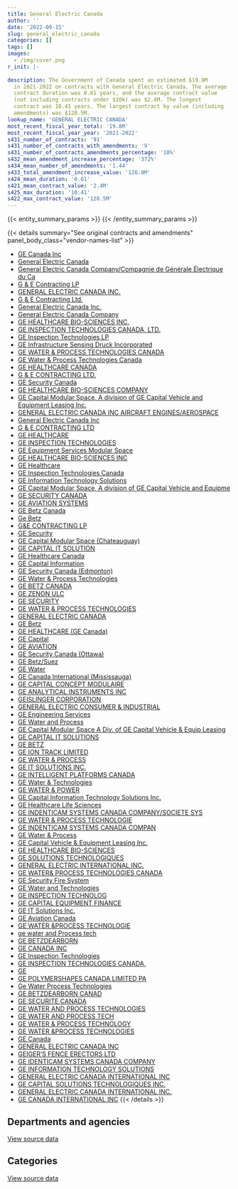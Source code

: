 ```yaml
---
title: General Electric Canada
author: ''
date: '2022-09-15'
slug: general_electric_canada
categories: []
tags: []
images:
  - /img/cover.png
r_init: |-
  
description: The Government of Canada spent an estimated $19.8M
  in 2021-2022 on contracts with General Electric Canada. The average
  contract duration was 0.61 years, and the average contract value
  (not including contracts under $10k) was $2.4M. The longest
  contract was 10.41 years. The largest contract by value (including
  amendments) was $128.5M.
lookup_name: 'GENERAL ELECTRIC CANADA'
most_recent_fiscal_year_total: '19.8M'
most_recent_fiscal_year_year: '2021-2022'
s431_number_of_contracts: '91'
s431_number_of_contracts_with_amendments: '9'
s431_number_of_contracts_amendments_percentage: '10%'
s432_mean_amendment_increase_percentage: '372%'
s434_mean_number_of_amendments: '1.44'
s433_total_amendment_increase_value: '126.8M'
s424_mean_duration: '0.61'
s421_mean_contract_value: '2.4M'
s425_max_duration: '10.41'
s422_max_contract_value: '128.5M'
---
```


<script src="/rmarkdown-libs/htmlwidgets/htmlwidgets.js"></script>
<link href="/rmarkdown-libs/datatables-css/datatables-crosstalk.css" rel="stylesheet" />
<script src="/rmarkdown-libs/datatables-binding/datatables.js"></script>
<script src="/rmarkdown-libs/jquery/jquery-3.6.0.min.js"></script>
<link href="/rmarkdown-libs/dt-core-bootstrap/css/dataTables.bootstrap.min.css" rel="stylesheet" />
<link href="/rmarkdown-libs/dt-core-bootstrap/css/dataTables.bootstrap.extra.css" rel="stylesheet" />
<script src="/rmarkdown-libs/dt-core-bootstrap/js/jquery.dataTables.min.js"></script>
<script src="/rmarkdown-libs/dt-core-bootstrap/js/dataTables.bootstrap.min.js"></script>
<link href="/rmarkdown-libs/crosstalk/css/crosstalk.min.css" rel="stylesheet" />
<script src="/rmarkdown-libs/crosstalk/js/crosstalk.min.js"></script>
<script src="/rmarkdown-libs/htmlwidgets/htmlwidgets.js"></script>
<link href="/rmarkdown-libs/datatables-css/datatables-crosstalk.css" rel="stylesheet" />
<script src="/rmarkdown-libs/datatables-binding/datatables.js"></script>
<script src="/rmarkdown-libs/jquery/jquery-3.6.0.min.js"></script>
<link href="/rmarkdown-libs/dt-core-bootstrap/css/dataTables.bootstrap.min.css" rel="stylesheet" />
<link href="/rmarkdown-libs/dt-core-bootstrap/css/dataTables.bootstrap.extra.css" rel="stylesheet" />
<script src="/rmarkdown-libs/dt-core-bootstrap/js/jquery.dataTables.min.js"></script>
<script src="/rmarkdown-libs/dt-core-bootstrap/js/dataTables.bootstrap.min.js"></script>
<link href="/rmarkdown-libs/crosstalk/css/crosstalk.min.css" rel="stylesheet" />
<script src="/rmarkdown-libs/crosstalk/js/crosstalk.min.js"></script>

{{< entity_summary_params >}}
{{< /entity_summary_params >}}

{{< details summary="See original contracts and amendments" panel_body_class="vendor-names-list" >}}
- [GE Canada Inc](https://search.open.canada.ca/en/ct/?sort=contract_value_f%20desc&page=1&search_text=%22GE%20Canada%20Inc%22)
- [General Electric Canada](https://search.open.canada.ca/en/ct/?sort=contract_value_f%20desc&page=1&search_text=%22General%20Electric%20Canada%22)
- [General Electric Canada Company/Compagnie de Générale Électrique du Ca](https://search.open.canada.ca/en/ct/?sort=contract_value_f%20desc&page=1&search_text=%22General%20Electric%20Canada%20Company%2fCompagnie%20de%20G%c3%a9n%c3%a9rale%20%c3%89lectrique%20du%20Ca%22)
- [G & E Contracting LP](https://search.open.canada.ca/en/ct/?sort=contract_value_f%20desc&page=1&search_text=%22G%20%26%20E%20Contracting%20LP%22)
- [GENERAL ELECTRIC CANADA INC.](https://search.open.canada.ca/en/ct/?sort=contract_value_f%20desc&page=1&search_text=%22GENERAL%20ELECTRIC%20CANADA%20INC.%22)
- [G & E Contracting Ltd.](https://search.open.canada.ca/en/ct/?sort=contract_value_f%20desc&page=1&search_text=%22G%20%26%20E%20Contracting%20Ltd.%22)
- [General Electric Canada Inc.](https://search.open.canada.ca/en/ct/?sort=contract_value_f%20desc&page=1&search_text=%22General%20Electric%20Canada%20Inc.%22)
- [General Electric Canada Company](https://search.open.canada.ca/en/ct/?sort=contract_value_f%20desc&page=1&search_text=%22General%20Electric%20Canada%20Company%22)
- [GE HEALTHCARE BIO-SCIENCES INC.](https://search.open.canada.ca/en/ct/?sort=contract_value_f%20desc&page=1&search_text=%22GE%20HEALTHCARE%20BIO-SCIENCES%20INC.%22)
- [GE INSPECTION TECHNOLOGIES CANADA, LTD.](https://search.open.canada.ca/en/ct/?sort=contract_value_f%20desc&page=1&search_text=%22GE%20INSPECTION%20TECHNOLOGIES%20CANADA%2c%20LTD.%22)
- [GE Inspection Technologies LP](https://search.open.canada.ca/en/ct/?sort=contract_value_f%20desc&page=1&search_text=%22GE%20Inspection%20Technologies%20LP%22)
- [GE Infrastructure Sensing Druck Incorporated](https://search.open.canada.ca/en/ct/?sort=contract_value_f%20desc&page=1&search_text=%22GE%20Infrastructure%20Sensing%20Druck%20Incorporated%22)
- [GE WATER & PROCESS TECHNOLOGIES CANADA](https://search.open.canada.ca/en/ct/?sort=contract_value_f%20desc&page=1&search_text=%22GE%20WATER%20%26%20PROCESS%20TECHNOLOGIES%20CANADA%22)
- [GE Water & Process Technologies Canada](https://search.open.canada.ca/en/ct/?sort=contract_value_f%20desc&page=1&search_text=%22GE%20Water%20%26%20Process%20Technologies%20Canada%22)
- [GE HEALTHCARE CANADA](https://search.open.canada.ca/en/ct/?sort=contract_value_f%20desc&page=1&search_text=%22GE%20HEALTHCARE%20CANADA%22)
- [G & E CONTRACTING LTD.](https://search.open.canada.ca/en/ct/?sort=contract_value_f%20desc&page=1&search_text=%22G%20%26%20E%20CONTRACTING%20LTD.%22)
- [GE Security Canada](https://search.open.canada.ca/en/ct/?sort=contract_value_f%20desc&page=1&search_text=%22GE%20Security%20Canada%22)
- [GE HEALTHCARE BIO-SCIENCES COMPANY](https://search.open.canada.ca/en/ct/?sort=contract_value_f%20desc&page=1&search_text=%22GE%20HEALTHCARE%20BIO-SCIENCES%20COMPANY%22)
- [GE Capital Modular Space, A division of GE Capital Vehicle and Equipment Leasing Inc.](https://search.open.canada.ca/en/ct/?sort=contract_value_f%20desc&page=1&search_text=%22GE%20Capital%20Modular%20Space%2c%20A%20division%20of%20GE%20Capital%20Vehicle%20and%20Equipment%20Leasing%20Inc.%22)
- [GENERAL ELECTRIC CANADA INC AIRCRAFT ENGINES/AEROSPACE](https://search.open.canada.ca/en/ct/?sort=contract_value_f%20desc&page=1&search_text=%22GENERAL%20ELECTRIC%20CANADA%20INC%20%20%20AIRCRAFT%20ENGINES%2fAEROSPACE%22)
- [General Electric Canada Inc](https://search.open.canada.ca/en/ct/?sort=contract_value_f%20desc&page=1&search_text=%22General%20Electric%20Canada%20Inc%22)
- [G & E CONTRACTING LTD](https://search.open.canada.ca/en/ct/?sort=contract_value_f%20desc&page=1&search_text=%22G%20%26%20E%20CONTRACTING%20LTD%22)
- [GE HEALTHCARE](https://search.open.canada.ca/en/ct/?sort=contract_value_f%20desc&page=1&search_text=%22GE%20HEALTHCARE%22)
- [GE INSPECTION TECHNOLOGIES](https://search.open.canada.ca/en/ct/?sort=contract_value_f%20desc&page=1&search_text=%22GE%20INSPECTION%20TECHNOLOGIES%22)
- [GE Equipment Services Modular Space](https://search.open.canada.ca/en/ct/?sort=contract_value_f%20desc&page=1&search_text=%22GE%20Equipment%20Services%20Modular%20Space%22)
- [GE HEALTHCARE BIO-SCIENCES INC](https://search.open.canada.ca/en/ct/?sort=contract_value_f%20desc&page=1&search_text=%22GE%20HEALTHCARE%20BIO-SCIENCES%20INC%22)
- [GE Healthcare](https://search.open.canada.ca/en/ct/?sort=contract_value_f%20desc&page=1&search_text=%22GE%20Healthcare%22)
- [GE Inspection Technologies Canada](https://search.open.canada.ca/en/ct/?sort=contract_value_f%20desc&page=1&search_text=%22GE%20Inspection%20Technologies%20Canada%22)
- [GE Information Technology Solutions](https://search.open.canada.ca/en/ct/?sort=contract_value_f%20desc&page=1&search_text=%22GE%20Information%20Technology%20Solutions%22)
- [GE Capital Modular Space, A division of GE Capital Vehicle and Equipme](https://search.open.canada.ca/en/ct/?sort=contract_value_f%20desc&page=1&search_text=%22GE%20Capital%20Modular%20Space%2c%20A%20division%20of%20GE%20Capital%20Vehicle%20and%20Equipme%22)
- [GE SECURITY CANADA](https://search.open.canada.ca/en/ct/?sort=contract_value_f%20desc&page=1&search_text=%22GE%20SECURITY%20CANADA%22)
- [GE AVIATION SYSTEMS](https://search.open.canada.ca/en/ct/?sort=contract_value_f%20desc&page=1&search_text=%22GE%20AVIATION%20SYSTEMS%22)
- [GE Betz Canada](https://search.open.canada.ca/en/ct/?sort=contract_value_f%20desc&page=1&search_text=%22GE%20Betz%20Canada%22)
- [Ge Betz](https://search.open.canada.ca/en/ct/?sort=contract_value_f%20desc&page=1&search_text=%22Ge%20Betz%22)
- [G&E CONTRACTING LP](https://search.open.canada.ca/en/ct/?sort=contract_value_f%20desc&page=1&search_text=%22G%26E%20CONTRACTING%20LP%22)
- [GE Security](https://search.open.canada.ca/en/ct/?sort=contract_value_f%20desc&page=1&search_text=%22GE%20Security%22)
- [GE Capital Modular Space (Chateauguay)](https://search.open.canada.ca/en/ct/?sort=contract_value_f%20desc&page=1&search_text=%22GE%20Capital%20Modular%20Space%20%28Chateauguay%29%22)
- [GE CAPITAL IT SOLUTION](https://search.open.canada.ca/en/ct/?sort=contract_value_f%20desc&page=1&search_text=%22GE%20CAPITAL%20IT%20SOLUTION%22)
- [GE Healthcare Canada](https://search.open.canada.ca/en/ct/?sort=contract_value_f%20desc&page=1&search_text=%22GE%20Healthcare%20Canada%22)
- [GE Capital Information](https://search.open.canada.ca/en/ct/?sort=contract_value_f%20desc&page=1&search_text=%22GE%20Capital%20Information%22)
- [GE Security Canada (Edmonton)](https://search.open.canada.ca/en/ct/?sort=contract_value_f%20desc&page=1&search_text=%22GE%20Security%20Canada%20%28Edmonton%29%22)
- [GE Water & Process Technologies](https://search.open.canada.ca/en/ct/?sort=contract_value_f%20desc&page=1&search_text=%22GE%20Water%20%26%20Process%20Technologies%22)
- [GE BETZ CANADA](https://search.open.canada.ca/en/ct/?sort=contract_value_f%20desc&page=1&search_text=%22GE%20BETZ%20CANADA%22)
- [GE ZENON ULC](https://search.open.canada.ca/en/ct/?sort=contract_value_f%20desc&page=1&search_text=%22GE%20ZENON%20ULC%22)
- [GE SECURITY](https://search.open.canada.ca/en/ct/?sort=contract_value_f%20desc&page=1&search_text=%22GE%20SECURITY%22)
- [GE WATER & PROCESS TECHNOLOGIES](https://search.open.canada.ca/en/ct/?sort=contract_value_f%20desc&page=1&search_text=%22GE%20WATER%20%26%20PROCESS%20TECHNOLOGIES%22)
- [GENERAL ELECTRIC CANADA](https://search.open.canada.ca/en/ct/?sort=contract_value_f%20desc&page=1&search_text=%22GENERAL%20ELECTRIC%20CANADA%22)
- [GE Betz](https://search.open.canada.ca/en/ct/?sort=contract_value_f%20desc&page=1&search_text=%22GE%20Betz%22)
- [GE HEALTHCARE (GE Canada)](https://search.open.canada.ca/en/ct/?sort=contract_value_f%20desc&page=1&search_text=%22GE%20HEALTHCARE%20%28GE%20Canada%29%22)
- [GE Capital](https://search.open.canada.ca/en/ct/?sort=contract_value_f%20desc&page=1&search_text=%22GE%20Capital%22)
- [GE AVIATION](https://search.open.canada.ca/en/ct/?sort=contract_value_f%20desc&page=1&search_text=%22GE%20AVIATION%22)
- [GE Security Canada (Ottawa)](https://search.open.canada.ca/en/ct/?sort=contract_value_f%20desc&page=1&search_text=%22GE%20Security%20Canada%20%28Ottawa%29%22)
- [GE Betz/Suez](https://search.open.canada.ca/en/ct/?sort=contract_value_f%20desc&page=1&search_text=%22GE%20Betz%2fSuez%22)
- [GE Water](https://search.open.canada.ca/en/ct/?sort=contract_value_f%20desc&page=1&search_text=%22GE%20Water%22)
- [GE Canada International (Mississauga)](https://search.open.canada.ca/en/ct/?sort=contract_value_f%20desc&page=1&search_text=%22GE%20Canada%20International%20%28Mississauga%29%22)
- [GE CAPITAL CONCEPT MODULAIRE](https://search.open.canada.ca/en/ct/?sort=contract_value_f%20desc&page=1&search_text=%22GE%20CAPITAL%20CONCEPT%20MODULAIRE%22)
- [GE ANALYTICAL INSTRUMENTS INC](https://search.open.canada.ca/en/ct/?sort=contract_value_f%20desc&page=1&search_text=%22GE%20ANALYTICAL%20INSTRUMENTS%20INC%22)
- [GEISLINGER CORPORATION](https://search.open.canada.ca/en/ct/?sort=contract_value_f%20desc&page=1&search_text=%22GEISLINGER%20CORPORATION%22)
- [GENERAL ELECTRIC CONSUMER & INDUSTRIAL](https://search.open.canada.ca/en/ct/?sort=contract_value_f%20desc&page=1&search_text=%22GENERAL%20ELECTRIC%20CONSUMER%20%26%20INDUSTRIAL%22)
- [GE Engineering Services](https://search.open.canada.ca/en/ct/?sort=contract_value_f%20desc&page=1&search_text=%22GE%20Engineering%20Services%22)
- [GE Water and Process](https://search.open.canada.ca/en/ct/?sort=contract_value_f%20desc&page=1&search_text=%22GE%20Water%20and%20Process%22)
- [GE Capital Modular Space A Div. of GE Capital Vehicle & Equip Leasing](https://search.open.canada.ca/en/ct/?sort=contract_value_f%20desc&page=1&search_text=%22GE%20Capital%20Modular%20Space%20A%20Div.%20of%20GE%20Capital%20Vehicle%20%26%20Equip%20Leasing%22)
- [GE CAPITAL IT SOLUTIONS](https://search.open.canada.ca/en/ct/?sort=contract_value_f%20desc&page=1&search_text=%22GE%20CAPITAL%20IT%20SOLUTIONS%22)
- [GE BETZ](https://search.open.canada.ca/en/ct/?sort=contract_value_f%20desc&page=1&search_text=%22GE%20BETZ%22)
- [GE ION TRACK LIMITED](https://search.open.canada.ca/en/ct/?sort=contract_value_f%20desc&page=1&search_text=%22GE%20ION%20TRACK%20LIMITED%22)
- [GE WATER & PROCESS](https://search.open.canada.ca/en/ct/?sort=contract_value_f%20desc&page=1&search_text=%22GE%20WATER%20%26%20PROCESS%22)
- [GE IT SOLUTIONS INC.](https://search.open.canada.ca/en/ct/?sort=contract_value_f%20desc&page=1&search_text=%22GE%20IT%20SOLUTIONS%20INC.%22)
- [GE INTELLIGENT PLATFORMS CANADA](https://search.open.canada.ca/en/ct/?sort=contract_value_f%20desc&page=1&search_text=%22GE%20INTELLIGENT%20PLATFORMS%20CANADA%22)
- [GE Water & Technologies](https://search.open.canada.ca/en/ct/?sort=contract_value_f%20desc&page=1&search_text=%22GE%20Water%20%26%20Technologies%22)
- [GE WATER & POWER](https://search.open.canada.ca/en/ct/?sort=contract_value_f%20desc&page=1&search_text=%22GE%20WATER%20%26%20POWER%22)
- [GE Capital Information Technology Solutions Inc.](https://search.open.canada.ca/en/ct/?sort=contract_value_f%20desc&page=1&search_text=%22GE%20Capital%20Information%20Technology%20Solutions%20Inc.%22)
- [GE Healthcare Life Sciences](https://search.open.canada.ca/en/ct/?sort=contract_value_f%20desc&page=1&search_text=%22GE%20Healthcare%20Life%20Sciences%22)
- [GE INDENTICAM SYSTEMS CANADA COMPANY/SOCIETE SYS](https://search.open.canada.ca/en/ct/?sort=contract_value_f%20desc&page=1&search_text=%22GE%20INDENTICAM%20SYSTEMS%20CANADA%20COMPANY%2fSOCIETE%20SYS%22)
- [GE WATER & PROCESS TECHNOLOGIE](https://search.open.canada.ca/en/ct/?sort=contract_value_f%20desc&page=1&search_text=%22GE%20WATER%20%26%20PROCESS%20TECHNOLOGIE%22)
- [GE INDENTICAM SYSTEMS CANADA COMPAN](https://search.open.canada.ca/en/ct/?sort=contract_value_f%20desc&page=1&search_text=%22GE%20INDENTICAM%20SYSTEMS%20CANADA%20COMPAN%22)
- [GE Water & Process](https://search.open.canada.ca/en/ct/?sort=contract_value_f%20desc&page=1&search_text=%22GE%20Water%20%26%20Process%22)
- [GE Capital Vehicle & Equipment Leasing Inc.](https://search.open.canada.ca/en/ct/?sort=contract_value_f%20desc&page=1&search_text=%22GE%20Capital%20Vehicle%20%26%20Equipment%20Leasing%20Inc.%22)
- [GE HEALTHCARE BIO-SCIENCES](https://search.open.canada.ca/en/ct/?sort=contract_value_f%20desc&page=1&search_text=%22GE%20HEALTHCARE%20BIO-SCIENCES%22)
- [GE SOLUTIONS TECHNOLOGIQUES](https://search.open.canada.ca/en/ct/?sort=contract_value_f%20desc&page=1&search_text=%22GE%20SOLUTIONS%20TECHNOLOGIQUES%22)
- [GENERAL ELECTRIC INTERNATIONAL INC.](https://search.open.canada.ca/en/ct/?sort=contract_value_f%20desc&page=1&search_text=%22GENERAL%20ELECTRIC%20INTERNATIONAL%20INC.%22)
- [GE WATER& PROCESS TECHNOLOGIES CANADA](https://search.open.canada.ca/en/ct/?sort=contract_value_f%20desc&page=1&search_text=%22GE%20WATER%26%20PROCESS%20TECHNOLOGIES%20CANADA%22)
- [GE Security Fire System](https://search.open.canada.ca/en/ct/?sort=contract_value_f%20desc&page=1&search_text=%22GE%20Security%20Fire%20System%22)
- [GE Water and Technologies](https://search.open.canada.ca/en/ct/?sort=contract_value_f%20desc&page=1&search_text=%22GE%20Water%20and%20Technologies%22)
- [GE INSPECTION TECHNOLOG](https://search.open.canada.ca/en/ct/?sort=contract_value_f%20desc&page=1&search_text=%22GE%20INSPECTION%20TECHNOLOG%22)
- [GE CAPITAL EQUIPMENT FINANCE](https://search.open.canada.ca/en/ct/?sort=contract_value_f%20desc&page=1&search_text=%22GE%20CAPITAL%20EQUIPMENT%20FINANCE%22)
- [GE IT Solutions Inc.](https://search.open.canada.ca/en/ct/?sort=contract_value_f%20desc&page=1&search_text=%22GE%20IT%20Solutions%20Inc.%22)
- [GE Aviation Canada](https://search.open.canada.ca/en/ct/?sort=contract_value_f%20desc&page=1&search_text=%22GE%20Aviation%20Canada%22)
- [GE WATER &PROCESS TECHNOLOGIE](https://search.open.canada.ca/en/ct/?sort=contract_value_f%20desc&page=1&search_text=%22GE%20WATER%20%26PROCESS%20TECHNOLOGIE%22)
- [ge water and Process tech](https://search.open.canada.ca/en/ct/?sort=contract_value_f%20desc&page=1&search_text=%22ge%20water%20and%20Process%20tech%22)
- [GE BETZDEARBORN](https://search.open.canada.ca/en/ct/?sort=contract_value_f%20desc&page=1&search_text=%22GE%20BETZDEARBORN%22)
- [GE CANADA INC](https://search.open.canada.ca/en/ct/?sort=contract_value_f%20desc&page=1&search_text=%22GE%20CANADA%20INC%22)
- [GE Inspection Technologies](https://search.open.canada.ca/en/ct/?sort=contract_value_f%20desc&page=1&search_text=%22GE%20Inspection%20Technologies%22)
- [GE INSPECTION TECHNOLOGIES CANADA,](https://search.open.canada.ca/en/ct/?sort=contract_value_f%20desc&page=1&search_text=%22GE%20INSPECTION%20TECHNOLOGIES%20CANADA%2c%22)
- [GE](https://search.open.canada.ca/en/ct/?sort=contract_value_f%20desc&page=1&search_text=%22GE%22)
- [GE POLYMERSHAPES CANADA LIMITED PA](https://search.open.canada.ca/en/ct/?sort=contract_value_f%20desc&page=1&search_text=%22GE%20POLYMERSHAPES%20CANADA%20LIMITED%20PA%22)
- [Ge Water Process Technologies](https://search.open.canada.ca/en/ct/?sort=contract_value_f%20desc&page=1&search_text=%22Ge%20Water%20Process%20Technologies%22)
- [GE BETZDEARBORN CANAD](https://search.open.canada.ca/en/ct/?sort=contract_value_f%20desc&page=1&search_text=%22GE%20BETZDEARBORN%20CANAD%22)
- [GE SECURITE CANADA](https://search.open.canada.ca/en/ct/?sort=contract_value_f%20desc&page=1&search_text=%22GE%20SECURITE%20CANADA%22)
- [GE WATER AND PROCESS TECHNOLOGIES](https://search.open.canada.ca/en/ct/?sort=contract_value_f%20desc&page=1&search_text=%22GE%20WATER%20AND%20PROCESS%20TECHNOLOGIES%22)
- [GE WATER AND PROCESS TECH](https://search.open.canada.ca/en/ct/?sort=contract_value_f%20desc&page=1&search_text=%22GE%20WATER%20AND%20PROCESS%20TECH%22)
- [GE WATER & PROCESS TECHNOLOGY](https://search.open.canada.ca/en/ct/?sort=contract_value_f%20desc&page=1&search_text=%22GE%20WATER%20%26%20PROCESS%20TECHNOLOGY%22)
- [GE WATER &PROCESS TECHNOLOGIES](https://search.open.canada.ca/en/ct/?sort=contract_value_f%20desc&page=1&search_text=%22GE%20WATER%20%26PROCESS%20TECHNOLOGIES%22)
- [GE Canada](https://search.open.canada.ca/en/ct/?sort=contract_value_f%20desc&page=1&search_text=%22GE%20Canada%22)
- [GENERAL ELECTRIC CANADA INC](https://search.open.canada.ca/en/ct/?sort=contract_value_f%20desc&page=1&search_text=%22GENERAL%20ELECTRIC%20CANADA%20INC%22)
- [GEIGER’S FENCE ERECTORS LTD](https://search.open.canada.ca/en/ct/?sort=contract_value_f%20desc&page=1&search_text=%22GEIGER%27S%20FENCE%20ERECTORS%20LTD%22)
- [GE IDENTICAM SYSTEMS CANADA COMPANY](https://search.open.canada.ca/en/ct/?sort=contract_value_f%20desc&page=1&search_text=%22GE%20IDENTICAM%20SYSTEMS%20CANADA%20COMPANY%22)
- [GE INFORMATION TECHNOLOGY SOLUTIONS](https://search.open.canada.ca/en/ct/?sort=contract_value_f%20desc&page=1&search_text=%22GE%20INFORMATION%20TECHNOLOGY%20SOLUTIONS%22)
- [GENERAL ELECTRIC CANADA INTERNATIONAL INC](https://search.open.canada.ca/en/ct/?sort=contract_value_f%20desc&page=1&search_text=%22GENERAL%20ELECTRIC%20CANADA%20INTERNATIONAL%20INC%22)
- [GE CAPITAL SOLUTIONS TECHNOLOGIQUES INC.](https://search.open.canada.ca/en/ct/?sort=contract_value_f%20desc&page=1&search_text=%22GE%20CAPITAL%20SOLUTIONS%20TECHNOLOGIQUES%20INC.%22)
- [GENERAL ELECTRIC CANADA INTERNATIONAL INC.](https://search.open.canada.ca/en/ct/?sort=contract_value_f%20desc&page=1&search_text=%22GENERAL%20ELECTRIC%20CANADA%20INTERNATIONAL%20INC.%22)
- [GE CANADA INTERNATIONAL INC](https://search.open.canada.ca/en/ct/?sort=contract_value_f%20desc&page=1&search_text=%22GE%20CANADA%20INTERNATIONAL%20INC%22)
{{< /details >}}

## Departments and agencies

<div id="htmlwidget-1" style="width:100%;height:auto;" class="datatables html-widget"></div>
<script type="application/json" data-for="htmlwidget-1">{"x":{"style":"bootstrap","filter":"none","vertical":false,"data":[["<a href=\"/departments/aafc-aac/\">Agriculture and Agri-Food Canada<\/a>","<a href=\"/departments/csc-scc/\">Correctional Service of Canada<\/a>","<a href=\"/departments/dnd-mdn/\">National Defence<\/a>","<a href=\"/departments/hc-sc/\">Health Canada<\/a>","<a href=\"/departments/isc-sac/\">Indigenous Services Canada<\/a>","<a href=\"/departments/nrc-cnrc/\">National Research Council Canada<\/a>","<a href=\"/departments/phac-aspc/\">Public Health Agency of Canada<\/a>","<a href=\"/departments/rcmp-grc/\">Royal Canadian Mounted Police<\/a>","<a href=\"/departments/tc/\">Transport Canada<\/a>","<a href=\"/departments/tsb-bst/\">Transportation Safety Board of Canada<\/a>"],[84374.09,null,19299609.85,null,null,391233.5,62090.51,10392.9,null,18332.45],[7741.21,68502.16,13484337.3,15551.13,95850.51,495331.65,67253.85,19633.96,29652.98,100828.45],[6165.27,39331.77,12970263.14,null,null,61611.57,5615.58,null,null,null],[6934.84,null,13148801.38,null,44075.85,null,6591627.85,null,null,null]],"container":"<table class=\"table table-striped table-hover row-border order-column display\">\n  <thead>\n    <tr>\n      <th>Department<\/th>\n      <th>2018-2019<\/th>\n      <th>2019-2020<\/th>\n      <th>2020-2021<\/th>\n      <th>2021-2022<\/th>\n    <\/tr>\n  <\/thead>\n<\/table>","options":{"order":[[4,"desc"]],"pageLength":10,"autoWidth":true,"columnDefs":[{"targets":1,"render":"function(data, type, row, meta) {\n    return type !== 'display' ? data : DTWidget.formatCurrency(data, \"$\", 2, 3, \",\", \".\", true, null);\n  }"},{"targets":2,"render":"function(data, type, row, meta) {\n    return type !== 'display' ? data : DTWidget.formatCurrency(data, \"$\", 2, 3, \",\", \".\", true, null);\n  }"},{"targets":3,"render":"function(data, type, row, meta) {\n    return type !== 'display' ? data : DTWidget.formatCurrency(data, \"$\", 2, 3, \",\", \".\", true, null);\n  }"},{"targets":4,"render":"function(data, type, row, meta) {\n    return type !== 'display' ? data : DTWidget.formatCurrency(data, \"$\", 2, 3, \",\", \".\", true, null);\n  }"},{"width":"16%","targets":[1,2,3,4]},{"className":"dt-right","targets":[1,2,3,4]}],"orderClasses":false}},"evals":["options.columnDefs.0.render","options.columnDefs.1.render","options.columnDefs.2.render","options.columnDefs.3.render"],"jsHooks":[]}</script>
<p class="text-right">
<a href="https://github.com/GoC-Spending/contracts-data/tree/main/data/out/vendors/general_electric_canada/summary_by_fiscal_year_by_department.csv" class="source-data-link btn btn-link">View source data</a>
</p>

## Categories

<div id="htmlwidget-2" style="width:100%;height:auto;" class="datatables html-widget"></div>
<script type="application/json" data-for="htmlwidget-2">{"x":{"style":"bootstrap","filter":"none","vertical":false,"data":[["<a href=\"/categories/facilities_and_construction/\">Facilities and construction<\/a>","<a href=\"/categories/defence/\">Defence<\/a>","<a href=\"/categories/medical/\">Medical<\/a>","<a href=\"/categories/industrial_products_and_services/\">Industrial products and services<\/a>","<a href=\"/categories/human_capital/\">Human capital<\/a>"],[18217305.29,784792.97,null,863935.04,null],[12533270.41,547867.66,null,1272265.16,31279.98],[12365855.63,131626.4,19968.23,565537.07,null],[12476956.93,131626.4,6591627.85,591228.75,null]],"container":"<table class=\"table table-striped table-hover row-border order-column display\">\n  <thead>\n    <tr>\n      <th>Category<\/th>\n      <th>2018-2019<\/th>\n      <th>2019-2020<\/th>\n      <th>2020-2021<\/th>\n      <th>2021-2022<\/th>\n    <\/tr>\n  <\/thead>\n<\/table>","options":{"order":[[4,"desc"]],"dom":"t","pageLength":30,"autoWidth":true,"columnDefs":[{"targets":1,"render":"function(data, type, row, meta) {\n    return type !== 'display' ? data : DTWidget.formatCurrency(data, \"$\", 2, 3, \",\", \".\", true, null);\n  }"},{"targets":2,"render":"function(data, type, row, meta) {\n    return type !== 'display' ? data : DTWidget.formatCurrency(data, \"$\", 2, 3, \",\", \".\", true, null);\n  }"},{"targets":3,"render":"function(data, type, row, meta) {\n    return type !== 'display' ? data : DTWidget.formatCurrency(data, \"$\", 2, 3, \",\", \".\", true, null);\n  }"},{"targets":4,"render":"function(data, type, row, meta) {\n    return type !== 'display' ? data : DTWidget.formatCurrency(data, \"$\", 2, 3, \",\", \".\", true, null);\n  }"},{"width":"16%","targets":[1,2,3,4]},{"className":"dt-right","targets":[1,2,3,4]}],"orderClasses":false,"lengthMenu":[10,25,30,50,100]}},"evals":["options.columnDefs.0.render","options.columnDefs.1.render","options.columnDefs.2.render","options.columnDefs.3.render"],"jsHooks":[]}</script>
<p class="text-right">
<a href="https://github.com/GoC-Spending/contracts-data/tree/main/data/out/vendors/general_electric_canada/summary_by_fiscal_year_by_category.csv" class="source-data-link btn btn-link">View source data</a>
</p>
